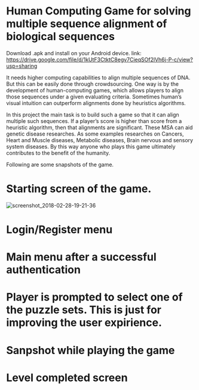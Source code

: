 
# Human Computing Game for solving multiple sequence alignment of biological sequences

Download .apk and install on your Android device. link: https://drive.google.com/file/d/1kUtF3CtktC8egv7CieqSOf2lVh6j-P-c/view?usp=sharing

It needs higher computing capabilities to align multiple sequences of DNA. But this can be easily done through crowdsourcing. One way is by the development of human-computing games, which allows players to align those sequences under a given evaluating criteria. Sometimes human’s visual intuition can outperform alignments done by heuristics algorithms.

In this project the main task is to build such a game so that it can align multiple such sequences. If a player’s score is higher than score from a heuristic algorithm, then that alignments are significant. These MSA can aid genetic disease researches. As some examples researches on Cancers, Heart and Muscle diseases, Metabolic diseases, Brain nervous and sensory system diseases. By this way anyone who plays this game ultimately contributes to the benefit of the humanity.

Following are some snapshots of the game.


# Starting screen of the game. 
![screenshot_2018-02-28-19-21-36](https://user-images.githubusercontent.com/22471342/36793679-05ce3d4c-1cc4-11e8-8f5a-492ca9d9dc00.jpg)


# Login/Register menu


# Main menu after a successful authentication

# Player is prompted to select one of the puzzle sets. This is just for improving the user expirience.

# Sanpshot while playing the game

# Level completed screen
